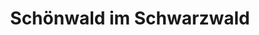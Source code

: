---
title: Schönwald im Schwarzwald
url: /schoenwald-im-schwarzwald/
latitude: 48.104
longitude: 8.204
---